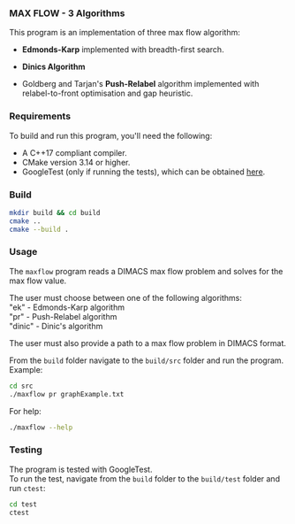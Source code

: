 ### MAX FLOW - 3 Algorithms
This program is an implementation of three max flow algorithm:

+ **Edmonds-Karp** implemented with breadth-first search.

+ **Dinics Algorithm**

+ Goldberg and Tarjan's **Push-Relabel** algorithm implemented with relabel-to-front optimisation and gap heuristic.

### Requirements
To build and run this program, you'll need the following:

+ A C++17 compliant compiler.
+ CMake version 3.14 or higher.
+ GoogleTest (only if running the tests), which can be obtained [here](https://github.com/google/googletest).

### Build
```bash
mkdir build && cd build
cmake ..
cmake --build .
```


### Usage
The `maxflow` program reads a DIMACS max flow problem and solves for the max flow value.

The user must choose between one of the following algorithms:<br>
"ek" - Edmonds-Karp algorithm<br>
"pr" - Push-Relabel algorithm<br>
"dinic" - Dinic's algorithm

The user must also provide a path to a max flow problem in DIMACS format.

From the `build` folder navigate to the `build/src` folder and run the program.<br>
Example:<br>
```bash
cd src
./maxflow pr graphExample.txt
```

For help:<br>
```bash
./maxflow --help
```

### Testing
The program is tested with GoogleTest.<br>
To run the test, navigate from the `build` folder to the `build/test` folder and run `ctest`:<br>
```bash
cd test
ctest
``` 


